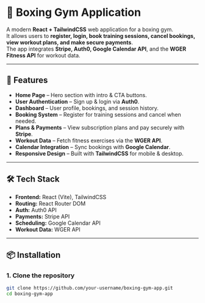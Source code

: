 # 🥊 Boxing Gym Application

A modern **React + TailwindCSS** web application for a boxing gym.  
It allows users to **register, login, book training sessions, cancel bookings, view workout plans, and make secure payments**.  
The app integrates **Stripe, Auth0, Google Calendar API**, and the **WGER Fitness API** for workout data.

---

## 🚀 Features
- **Home Page** – Hero section with intro & CTA buttons.  
- **User Authentication** – Sign up & login via **Auth0**.  
- **Dashboard** – User profile, bookings, and session history.  
- **Booking System** – Register for training sessions and cancel when needed.  
- **Plans & Payments** – View subscription plans and pay securely with **Stripe**.  
- **Workout Data** – Fetch fitness exercises via the **WGER API**.  
- **Calendar Integration** – Sync bookings with **Google Calendar**.  
- **Responsive Design** – Built with **TailwindCSS** for mobile & desktop.  

---

## 🛠 Tech Stack
- **Frontend:** React (Vite), TailwindCSS  
- **Routing:** React Router DOM  
- **Auth:** Auth0 API  
- **Payments:** Stripe API  
- **Scheduling:** Google Calendar API  
- **Workout Data:** WGER API  

---

## 📦 Installation

### 1. Clone the repository
```bash
git clone https://github.com/your-username/boxing-gym-app.git
cd boxing-gym-app
